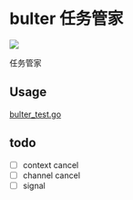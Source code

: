 # bulter 任务管家

![](docs/img/gopher-bulter-256.png)

任务管家

## Usage

[bulter_test.go](bulter_test.go)

## todo

+ [ ] context cancel
+ [ ] channel cancel
+ [ ] signal
